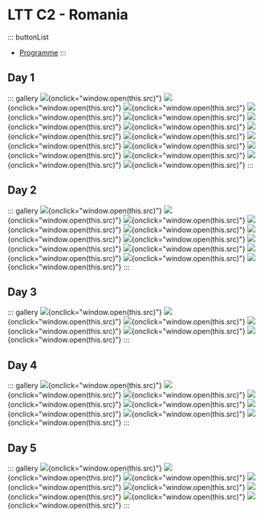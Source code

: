 # LTT C2 - Romania

::: buttonList
 * [Programme](Programme.jpg)
:::

## Day 1

::: gallery
![](1/1.jpg){onclick="window.open(this.src)"}
![](1/2.jpg){onclick="window.open(this.src)"}
![](1/3.jpg){onclick="window.open(this.src)"}
![](1/4.jpg){onclick="window.open(this.src)"}
![](1/5.jpg){onclick="window.open(this.src)"}
![](1/6.jpg){onclick="window.open(this.src)"}
![](1/7.jpg){onclick="window.open(this.src)"}
![](1/8.jpg){onclick="window.open(this.src)"}
![](1/9.jpg){onclick="window.open(this.src)"}
![](1/10.jpg){onclick="window.open(this.src)"}
![](1/11.jpg){onclick="window.open(this.src)"}
![](1/12.jpg){onclick="window.open(this.src)"}
![](1/13.jpg){onclick="window.open(this.src)"}
![](1/14.jpg){onclick="window.open(this.src)"}
![](1/15.jpg){onclick="window.open(this.src)"}
:::

## Day 2

::: gallery
![](2/1.jpg){onclick="window.open(this.src)"}
![](2/2.jpg){onclick="window.open(this.src)"}
![](2/3.jpg){onclick="window.open(this.src)"}
![](2/4.jpg){onclick="window.open(this.src)"}
![](2/5.jpg){onclick="window.open(this.src)"}
![](2/6.jpg){onclick="window.open(this.src)"}
![](2/7.jpg){onclick="window.open(this.src)"}
![](2/8.jpg){onclick="window.open(this.src)"}
![](2/9.jpg){onclick="window.open(this.src)"}
![](2/10.jpg){onclick="window.open(this.src)"}
![](2/11.jpg){onclick="window.open(this.src)"}
![](2/12.jpg){onclick="window.open(this.src)"}
:::

## Day 3

::: gallery
![](3/1.jpg){onclick="window.open(this.src)"}
![](3/2.jpg){onclick="window.open(this.src)"}
![](3/3.jpg){onclick="window.open(this.src)"}
![](3/4.jpg){onclick="window.open(this.src)"}
![](3/5.jpg){onclick="window.open(this.src)"}
![](3/6.jpg){onclick="window.open(this.src)"}
:::

## Day 4

::: gallery
![](4/1.jpg){onclick="window.open(this.src)"}
![](4/2.jpg){onclick="window.open(this.src)"}
![](4/3.jpg){onclick="window.open(this.src)"}
![](4/4.jpg){onclick="window.open(this.src)"}
![](4/5.jpg){onclick="window.open(this.src)"}
![](4/6.jpg){onclick="window.open(this.src)"}
![](4/7.jpg){onclick="window.open(this.src)"}
![](4/8.jpg){onclick="window.open(this.src)"}
:::

## Day 5

::: gallery
![](5/1.jpg){onclick="window.open(this.src)"}
![](5/2.jpg){onclick="window.open(this.src)"}
![](5/3.jpg){onclick="window.open(this.src)"}
![](5/4.jpg){onclick="window.open(this.src)"}
![](5/5.jpg){onclick="window.open(this.src)"}
![](5/6.jpg){onclick="window.open(this.src)"}
![](5/7.jpg){onclick="window.open(this.src)"}
![](5/8.jpg){onclick="window.open(this.src)"}
:::
